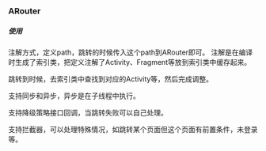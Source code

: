 ### ARouter

##### 使用

注解方式，定义path，跳转的时候传入这个path到ARouter即可。
注解是在编译时生成了索引类，把定义注解了Activity、Fragment等放到索引类中缓存起来。

跳转到时候，去索引类中查找到对应的Activity等，然后完成调整。

支持同步和异步，异步是在子线程中执行。

支持降级策略接口回调，当跳转失败可以自己处理。

支持拦截器，可以处理特殊情况，如跳转某个页面但这个页面有前置条件，未登录等。






































